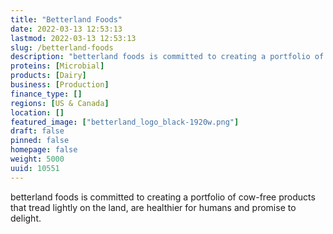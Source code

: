 ```yaml
---
title: "Betterland Foods"
date: 2022-03-13 12:53:13
lastmod: 2022-03-13 12:53:13
slug: /betterland-foods
description: "betterland foods is committed to creating a portfolio of cow-free products that tread lightly on the land, are healthier for humans and promise to delight."
proteins: [Microbial]
products: [Dairy]
business: [Production]
finance_type: []
regions: [US & Canada]
location: []
featured_image: ["betterland_logo_black-1920w.png"]
draft: false
pinned: false
homepage: false
weight: 5000
uuid: 10551
---
```

<p>betterland foods is committed to creating a portfolio of cow-free products that tread lightly on the land, are healthier for humans and promise to delight.</p>
